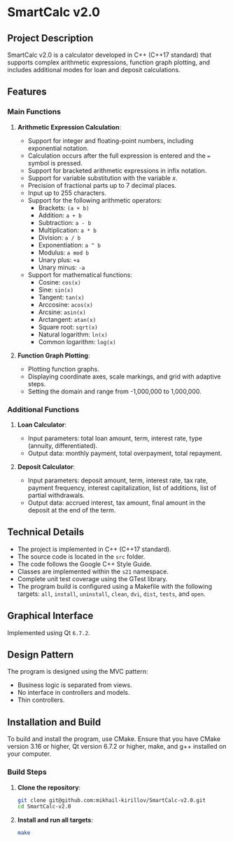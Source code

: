
# SmartCalc v2.0

## Project Description

SmartCalc v2.0 is a calculator developed in C++ (C++17 standard) that supports complex arithmetic expressions, function graph plotting, and includes additional modes for loan and deposit calculations.

## Features

### Main Functions

1. **Arithmetic Expression Calculation**:
    - Support for integer and floating-point numbers, including exponential notation.
    - Calculation occurs after the full expression is entered and the `=` symbol is pressed.
    - Support for bracketed arithmetic expressions in infix notation.
    - Support for variable substitution with the variable _x_.
    - Precision of fractional parts up to 7 decimal places.
    - Input up to 255 characters.
    - Support for the following arithmetic operators:
        - Brackets: `(a + b)`
        - Addition: `a + b`
        - Subtraction: `a - b`
        - Multiplication: `a * b`
        - Division: `a / b`
        - Exponentiation: `a ^ b`
        - Modulus: `a mod b`
        - Unary plus: `+a`
        - Unary minus: `-a`
    - Support for mathematical functions:
        - Cosine: `cos(x)`
        - Sine: `sin(x)`
        - Tangent: `tan(x)`
        - Arccosine: `acos(x)`
        - Arcsine: `asin(x)`
        - Arctangent: `atan(x)`
        - Square root: `sqrt(x)`
        - Natural logarithm: `ln(x)`
        - Common logarithm: `log(x)`

2. **Function Graph Plotting**:
    - Plotting function graphs.
    - Displaying coordinate axes, scale markings, and grid with adaptive steps.
    - Setting the domain and range from -1,000,000 to 1,000,000.

### Additional Functions

1. **Loan Calculator**:
    - Input parameters: total loan amount, term, interest rate, type (annuity, differentiated).
    - Output data: monthly payment, total overpayment, total repayment.

2. **Deposit Calculator**:
    - Input parameters: deposit amount, term, interest rate, tax rate, payment frequency, interest capitalization, list of additions, list of partial withdrawals.
    - Output data: accrued interest, tax amount, final amount in the deposit at the end of the term.

## Technical Details

- The project is implemented in C++ (C++17 standard).
- The source code is located in the `src` folder.
- The code follows the Google C++ Style Guide.
- Classes are implemented within the `s21` namespace.
- Complete unit test coverage using the GTest library.
- The program build is configured using a Makefile with the following targets: `all`, `install`, `uninstall`, `clean`, `dvi`, `dist`, `tests`, and `open`.

## Graphical Interface

Implemented using Qt `6.7.2`.

## Design Pattern

The program is designed using the MVC pattern:

- Business logic is separated from views.
- No interface in controllers and models.
- Thin controllers.

## Installation and Build

To build and install the program, use CMake. Ensure that you have CMake version 3.16 or higher, Qt version 6.7.2 or higher, make, and g++ installed on your computer.

### Build Steps

1. **Clone the repository**:

    ```sh
    git clone git@github.com:mikhail-kirillov/SmartCalc-v2.0.git
    cd SmartCalc-v2.0
    ```

2. **Install and run all targets**:

   ```sh
   make
   ```
